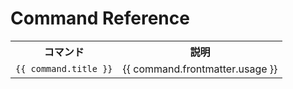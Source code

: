 # Command Reference

<table>
  <tr>
    <th>コマンド</th>
    <th>説明 </th>
  </tr>
  <tr v-for="command in $site.pages.filter(p => p.path.indexOf('/book/commands/') >= 0)">
   <td><a :href="command.path"><code>{{ command.title }}</code></a></td>
   <td style="white-space: pre-wrap;">{{ command.frontmatter.usage }}</td>
  </tr>
</table>
